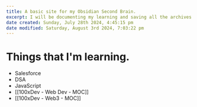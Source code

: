 ```yaml
---
title: A basic site for my Obsidian Second Brain.
excerpt: I will be documenting my learning and saving all the archives and important roadmaps in this public site of mine.
date created: Sunday, July 28th 2024, 4:45:15 pm
date modified: Saturday, August 3rd 2024, 7:03:22 pm
---
```

# Things that I'm learning.
- Salesforce
- DSA
- JavaScript
- [[100xDev - Web Dev - MOC]]
- [[100xDev - Web3 - MOC]]
